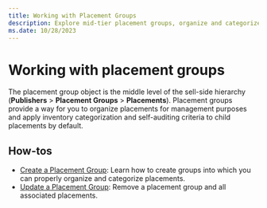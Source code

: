 ```yaml
---
title: Working with Placement Groups
description: Explore mid-tier placement groups, organize and categorize with default criteria to streamline sell-side hierarchy.
ms.date: 10/28/2023
---
```


# Working with placement groups

The placement group object is the middle level of the sell-side hierarchy (**Publishers** \> **Placement Groups** \> **Placements**). Placement groups provide a way for you to organize placements for management purposes and apply inventory categorization and self-auditing criteria to child placements by default.

## How-tos

- [Create a Placement Group](create-a-placement-group.md): Learn how to create groups into which you can properly
  organize and categorize placements.
- [Update a Placement Group](update-a-placement-group.md): Remove a placement group and all associated placements.
